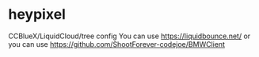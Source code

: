 # heypixel
CCBlueX/LiquidCloud/tree config
You can use https://liquidbounce.net/ or you can use https://github.com/ShootForever-codejoe/BMWClient
